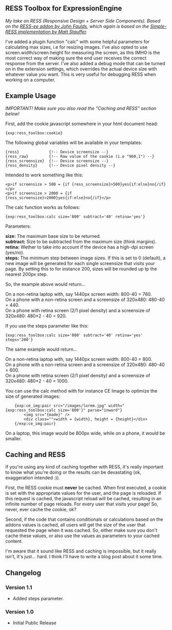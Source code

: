 RESS Toolbox for ExpressionEngine
---
*My take on RESS (Responsive Design + Server Side Components). Based on the 
[RESS-ee addon by John Faulds](https://github.com/tyssen/RESS-ee), which again is based on 
the [Simple-RESS implementation by Matt Stauffer](https://github.com/mattstauffer/simple-ress).*

I've added a plugin function "calc" with some helpful parameters for calculating max sizes, i.e for resizing 
images. I've also opted to use screen.width/screen.height for measuring the screen, as this IMHO is the most correct 
way of making sure the end user receives the correct response from the server. I've also added a debug mode that can be
turned on in the extension settings, which overrides the actual device size with whatever value you want. This is
very useful for debugging RESS when working on a computer.


Example Usage
---
*IMPORTANT! Make sure you also read the "Caching and RESS" section below!*

First, add the cookie javascript somewhere in your html document head: 

    {exp:ress_toolbox:cookie}

The following global variables will be available in your templates: 

    {ress}             {!-- Device screensize --}
    {ress_raw}         {!-- Raw value of the cookie (i.e "960,1") --}
    {ress_screensize}  {!-- Device screensize --}
    {ress_density}     {!-- Device pixel density --}
      
Intended to work something like this:
      
    <p>if screensize > 500 = {if {ress_screensize}>500}yes{if:else}no{/if}</p>
    <p>if screensize > 2000 = {if {ress_screensize}>2000}yes{if:else}no{/if}</p>

The calc function works as follows:

    {exp:ress_toolbox:calc size='800' subtract='40' retina='yes'}

Parameters:

**size:** The maximum base size to be returned.  
**subtract:** Size to be subtracted from the maximum size (think margins).  
**retina:** Wether to take into account if the device has a high-dpi screen (yes/no).  
**steps:** The minimum step between image sizes. If this is set to 0 (default), a new image will be generated for 
each single screensize that visits your page. By setting this to for instance 200, sizes will be rounded up tp the 
nearest 200px step. 

So, the example above would return...

On a non-retina laptop with, say 1440px screen width: 800-40 = 760.  
On a phone with a non-retina screen and a screensize of 320x480: 480-40 = 440.  
On a phone with retina screen (2/1 pixel density) and a screensize of 320x480: 480*2 - 40 = 920.  

If you use the steps parameter like this:

    {exp:ress_toolbox:calc size='800' subtract='40' retina='yes' steps='200'}

The same example would return...

On a non-retina laptop with, say 1440px screen width: 800-40 = 800.  
On a phone with a non-retina screen and a screensize of 320x480: 480-40 = 600.  
On a phone with retina screen (2/1 pixel density) and a screensize of 320x480: 480*2 - 40 = 1000.  


You can use the calc method with for instance CE Image to optimize the size of generated images:

		{exp:ce_img:pair src="/images/lorem.jpg" width="{exp:ress_toolbox:calc size='800'}" parse="inward"}
			<img src="{made}" />
			<div class="">width = {width}, height = {height}</div>
		{/exp:ce_img:pair}

On a laptop, this image would be 800px wide, while on a phone, it would be smaller.


Caching and RESS
---
If you're using any kind of caching together with RESS, it's really important to know what you're doing or the 
results can be devastating (ok, exaggeration intended :)). 

First, the RESS cookie must **never** be cached. When first executed, a cookie is set with the appropriate values 
for the user, and the page is reloaded. If this request is cached, the javascript reload will be cached, resulting 
in an infinite number of page reloads. For every user that visits your page! So, never, ever cache the cookie, ok?
 
Second, if the code that contains conditionals or calculations based on the addons values is cached, all users will 
get the size of the user that requested the page when it was cached. So, either make sure you don't cache these values,
or also use the values as parameters to your cached content. 

I'm aware that it sound like RESS and caching is impossible, but it really isn't, it's just... hard. I think I'll 
have to write a blog post about it some time.


Changelog
---
### Version 1.1
 - Added steps parameter.
 
### Version 1.0
 - Initial Public Release

